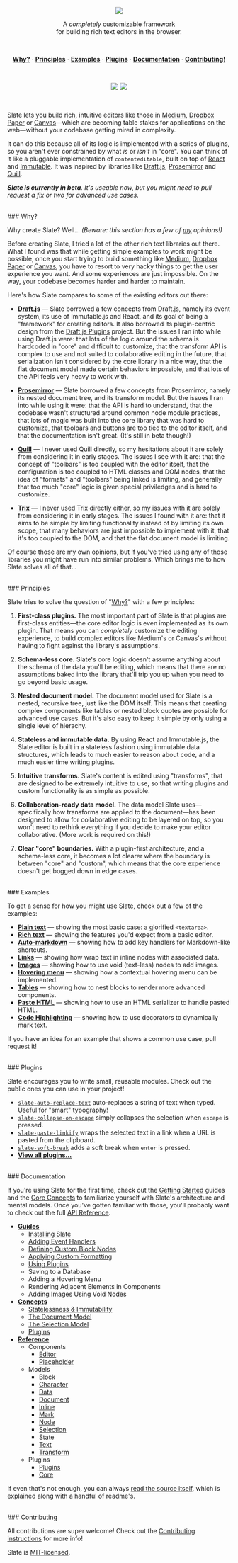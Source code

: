

<p align="center"><a href="#"><img src="./docs/banner.png" /></a></p>

<p align="center">A <em>completely</em> customizable framework <br/>for building rich text editors in the browser.</p>
<br/>

<p align="center"><a href="#why"><strong>Why?</strong></a> · <a href="#principles"><strong>Principles</strong></a> · <a href="#examples"><strong>Examples</strong></a> · <a href="#plugins"><strong>Plugins</strong></a> · <a href="#documentation"><strong>Documentation</strong></a> · <a href="./Contributing.md"><strong>Contributing!</strong></a></p>
<br/>

<p align="center"><a href="#"><img src="https://img.shields.io/npm/dt/localeval.svg?maxAge=2592000"></a> <a href="https://slate-slack.herokuapp.com"><img src="https://slate-slack.herokuapp.com/badge.svg"><a/></p>
<br/>

Slate lets you build rich, intuitive editors like those in [Medium](https://medium.com/), [Dropbox Paper](https://www.dropbox.com/paper) or [Canvas](https://usecanvas.com/)—which are becoming table stakes for applications on the web—without your codebase getting mired in complexity.

It can do this because all of its logic is implemented with a series of plugins, so you aren't ever constrained by what _is_ or _isn't_ in "core". You can think of it like a pluggable implementation of `contenteditable`, built on top of [React](https://facebook.github.io/react/) and [Immutable](https://facebook.github.io/immutable-js/). It was inspired by libraries like [Draft.js](https://facebook.github.io/draft-js/), [Prosemirror](http://prosemirror.net/) and [Quill](http://quilljs.com/).

_**Slate is currently in beta**. It's useable now, but you might need to pull request a fix or two for advanced use cases._


<br/>
### Why?

Why create Slate? Well... _(Beware: this section has a few of [my](https://github.com/ianstormtaylor) opinions!)_

Before creating Slate, I tried a lot of the other rich text libraries out there. What I found was that while getting simple examples to work might be possible, once you start trying to build something like [Medium](https://medium.com/), [Dropbox Paper](https://www.dropbox.com/paper) or [Canvas](https://usecanvas.com/), you have to resort to very hacky things to get the user experience you want. And some experiences are just impossible. On the way, your codebase becomes harder and harder to maintain.

Here's how Slate compares to some of the existing editors out there:

- [**Draft.js**](https://facebook.github.io/draft-js/) — Slate borrowed a few concepts from Draft.js, namely its event system, its use of Immutable.js and React, and its goal of being a "framework" for creating editors. It also borrowed its plugin-centric design from the [Draft.js Plugins](https://github.com/draft-js-plugins/draft-js-plugins) project. But the issues I ran into while using Draft.js were: that lots of the logic around the schema is hardcoded in "core" and difficult to customize, that the transform API is complex to use and not suited to collaborative editing in the future, that serialization isn't considered by the core library in a nice way, that the flat document model made certain behaviors impossible, and that lots of the API feels very heavy to work with.

- [**Prosemirror**](http://prosemirror.net/) — Slate borrowed a few concepts from Prosemirror, namely its nested document tree, and its transform model. But the issues I ran into while using it were: that the API is hard to understand, that the codebase wasn't structured around common node module practices, that lots of magic was built into the core library that was hard to customize, that toolbars and buttons are too tied to the editor itself, and that the documentation isn't great. (It's still in beta though!)

- [**Quill**](http://quilljs.com/) — I never used Quill directly, so my hesitations about it are solely from considering it in early stages. The issues I see with it are: that the concept of "toolbars" is too coupled with the editor itself, that the configuration is too coupled to HTML classes and DOM nodes, that the idea of "formats" and "toolbars" being linked is limiting, and generally that too much "core" logic is given special priviledges and is hard to customize.

- [**Trix**](https://trix-editor.org/) — I never used Trix directly either, so my issues with it are solely from considering it in early stages. The issues I found with it are: that it aims to be simple by limiting functionality instead of by limiting its own scope, that many behaviors are just impossible to implement with it, that it's too coupled to the DOM, and that the flat document model is limiting.

Of course those are my own opinions, but if you've tried using any of those libraries you might have run into similar problems. Which brings me to how Slate solves all of that...


<br/>
### Principles

Slate tries to solve the question of "[Why?](#why)" with a few principles:

1. **First-class plugins.** The most important part of Slate is that plugins are first-class entities—the core editor logic is even implemented as its own plugin. That means you can _completely_ customize the editing experience, to build complex editors like Medium's or Canvas's without having to fight against the library's assumptions.

2. **Schema-less core.** Slate's core logic doesn't assume anything about the schema of the data you'll be editing, which means that there are no assumptions baked into the library that'll trip you up when you need to go beyond basic usage.

3. **Nested document model.** The document model used for Slate is a nested, recursive tree, just like the DOM itself. This means that creating complex components like tables or nested block quotes are possible for advanced use cases. But it's also easy to keep it simple by only using a single level of hierachy.

4. **Stateless and immutable data.** By using React and Immutable.js, the Slate editor is built in a stateless fashion using immutable data structures, which leads to much easier to reason about code, and a much easier time writing plugins.

5. **Intuitive transforms.** Slate's content is edited using "transforms", that are designed to be extremely intuitive to use, so that writing plugins and custom functionality is as simple as possible.

6. **Collaboration-ready data model.** The data model Slate uses—specifically how transforms are applied to the document—has been designed to allow for collaborative editing to be layered on top, so you won't need to rethink everything if you decide to make your editor collaborative. (More work is required on this!)

7. **Clear "core" boundaries.** With a plugin-first architecture, and a schema-less core, it becomes a lot clearer where the boundary is between "core" and "custom", which means that the core experience doesn't get bogged down in edge cases.


<br/>
### Examples

To get a sense for how you might use Slate, check out a few of the examples:

- [**Plain text**](./examples/plain-text) — showing the most basic case: a glorified `<textarea>`.
- [**Rich text**](./examples/rich-text) — showing the features you'd expect from a basic editor.
- [**Auto-markdown**](./examples/auto-markdown) — showing how to add key handlers for Markdown-like shortcuts.
- [**Links**](./examples/links) — showing how wrap text in inline nodes with associated data.
- [**Images**](./examples/images) — showing how to use void (text-less) nodes to add images.
- [**Hovering menu**](./examples/hovering-menu) — showing how a contextual hovering menu can be implemented.
- [**Tables**](./examples/tables) — showing how to nest blocks to render more advanced components.
- [**Paste HTML**](./examples/paste-html) — showing how to use an HTML serializer to handle pasted HTML.
- [**Code Highlighting**](./examples/code-highlighting) — showing how to use decorators to dynamically mark text.

If you have an idea for an example that shows a common use case, pull request it!


<br/>
### Plugins

Slate encourages you to write small, reusable modules. Check out the public ones you can use in your project!

- [`slate-auto-replace-text`](https://github.com/ianstormtaylor/slate-auto-replace-text) auto-replaces a string of text when typed. Useful for "smart" typography!
- [`slate-collapse-on-escape`](https://github.com/ianstormtaylor/slate-collapse-on-escape) simply collapses the selection when `escape` is pressed.
- [`slate-paste-linkify`](https://github.com/ianstormtaylor/slate-paste-linkify) wraps the selected text in a link when a URL is pasted from the clipboard.
- [`slate-soft-break`](https://github.com/ianstormtaylor/slate-soft-break) adds a soft break when `enter` is pressed.
- [**View all plugins...**](https://github.com/ianstormtaylor/slate/wiki)

<br/>
### Documentation

If you're using Slate for the first time, check out the [Getting Started](./docs/guides/installing-slate.md) guides and the [Core Concepts](./docs/concepts) to familiarize yourself with Slate's architecture and mental models. Once you've gotten familiar with those, you'll probably want to check out the full [API Reference](./docs/reference).

- [**Guides**](./docs/guides)
  - [Installing Slate](./docs/guides/installing-slate.md)
  - [Adding Event Handlers](./docs/guides/adding-event-handlers.md)
  - [Defining Custom Block Nodes](./docs/guides/defining-custom-block-nodes.md)
  - [Applying Custom Formatting](./docs/guides/applying-custom-formatting.md)
  - [Using Plugins](./docs/guides/using-plugins.md)
  - Saving to a Database
  - Adding a Hovering Menu
  - Rendering Adjacent Elements in Components
  - Adding Images Using Void Nodes
- [**Concepts**](./docs/concepts)
  - [Statelessness & Immutability](./docs/concepts/statelessness-and-immutability.md)
  - [The Document Model](./docs/concepts/the-document-model.md)
  - [The Selection Model](./docs/concepts/the-selection-model.md)
  - [Plugins](./docs/concepts/plugins.md)
- [**Reference**](./docs/reference)
  - Components
    - [Editor](./docs/reference/components/editor.md)
    - [Placeholder](./docs/reference/components/placeholder.md)
  - Models
    - [Block](./docs/reference/models/block.md)
    - [Character](./docs/reference/models/character.md)
    - [Data](./docs/reference/data.md)
    - [Document](./docs/reference/models/document.md)
    - [Inline](./docs/reference/models/inline.md)
    - [Mark](./docs/reference/mark.md)
    - [Node](./docs/reference/models/node.md)
    - [Selection](./docs/reference/models/selection.md)
    - [State](./docs/reference/models/state.md)
    - [Text](./docs/reference/text.md)
    - [Transform](./docs/reference/models/transform.md)
  - Plugins
    - [Plugins](./docs/reference/plugins/plugins.md)
    - [Core](./docs/reference/plugins/core.md)

If even that's not enough, you can always [read the source itself](./lib), which is explained along with a handful of readme's.


<br/>
### Contributing

All contributions are super welcome! Check out the [Contributing instructions](./Contributing.md) for more info!

Slate is [MIT-licensed](./License.md).
